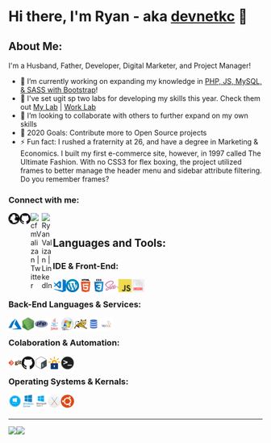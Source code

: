 # Hi there, I'm Ryan - aka [devnetkc][github] 👋

## About Me:

I'm a Husband, Father, Developer, Digital Marketer, and Project Manager!

- 🌱 I’m currently working on expanding my knowledge in [PHP, JS, MySQL, &amp; SASS with Bootstrap][website]!
- 🔭 I've set ugit sp two labs for developing my skills this year.  Check them out [My Lab][website] | [Work Lab][cfmlab]
- 👯 I’m looking to collaborate with others to further expand on my own skills
- 🥅 2020 Goals: Contribute more to Open Source projects
- ⚡ Fun fact: I rushed a fraternity at 26, and have a degree in Marketing &amp; Economics.  I built my first e-commerce site, however, in 1997 called The Ultimate Fashion.  With no CSS3 for flex boxing, the project utilized frames to better manage the header menu and sidebar attribute filtering.  Do you remember frames?

### Connect with me:

[<img align="left" alt="Check out my lab on https://lrnlab.vnetkc.com to for my latest project" width="22px" src="https://raw.githubusercontent.com/iconic/open-iconic/master/svg/globe.svg" />][website]
[<img align="left" alt="devnetkc | GitHub" width="22px" src="https://raw.githubusercontent.com/github/explore/78df643247d429f6cc873026c0622819ad797942/topics/github/github.png" />][github]
[<img align="left" alt="cfmValizan | Twitter" width="22px" src="https://cdn.jsdelivr.net/npm/simple-icons@v3/icons/twitter.svg" />][twitter]
[<img align="left" alt="Ryan Valizan | LinkedIn" width="22px" src="https://cdn.jsdelivr.net/npm/simple-icons@v3/icons/linkedin.svg" />][linkedin]

<br />

## Languages and Tools:

### IDE &amp; Front-End:

[<img align="left" alt="Visual Studio Code" height="26px" width="26px" src="https://raw.githubusercontent.com/github/explore/80688e429a7d4ef2fca1e82350fe8e3517d3494d/topics/visual-studio-code/visual-studio-code.png" />][github]
[<img align="left" alt="WordPress" height="26px" width="26px" src="https://raw.githubusercontent.com/devnetkc/devnetkc/master/assets/imgs/WordPress.png" />][hvacrc]
[<img align="left" alt="HTML5" height="26px" width="26px" src="https://raw.githubusercontent.com/github/explore/80688e429a7d4ef2fca1e82350fe8e3517d3494d/topics/html/html.png" />][github]
[<img align="left" alt="CSS3" height="26px" width="26px" src="https://raw.githubusercontent.com/github/explore/80688e429a7d4ef2fca1e82350fe8e3517d3494d/topics/css/css.png" />][github]
[<img align="left" alt="Sass" height="26px" width="26px" src="https://raw.githubusercontent.com/github/explore/80688e429a7d4ef2fca1e82350fe8e3517d3494d/topics/sass/sass.png" />][github]
[<img align="left" alt="JavaScript" height="26px" width="26px" src="https://raw.githubusercontent.com/github/explore/80688e429a7d4ef2fca1e82350fe8e3517d3494d/topics/javascript/javascript.png" />][github]
[<img align="left" alt="JSON" height="26px" width="26px" src="https://raw.githubusercontent.com/devnetkc/devnetkc/master/assets/imgs/json.png" />][github]

<br />

### Back-End Languages &amp; Services:

[<img align="left" alt="Azure" height="26px" width="26px" src="https://raw.githubusercontent.com/devnetkc/devnetkc/master/assets/imgs/azure.png" />][github]
[<img align="left" alt="Node.js" height="26px" width="26px" src="https://raw.githubusercontent.com/github/explore/80688e429a7d4ef2fca1e82350fe8e3517d3494d/topics/nodejs/nodejs.png" />][github]
[<img align="left" alt="PHP" height="26px" width="26px" src="https://raw.githubusercontent.com/devnetkc/devnetkc/master/assets/imgs/php.png" />][github]
[<img align="left" alt="Java" height="26px" width="26px" src="https://raw.githubusercontent.com/devnetkc/devnetkc/master/assets/imgs/java.png" />][java]
[<img align="left" alt="Microsoft IIS" height="26px" width="26px" src="https://raw.githubusercontent.com/devnetkc/devnetkc/master/assets/imgs/microsoft-iis.png" />][java]
[<img align="left" alt="Apache Tomcat" height="26px" width="26px" src="https://raw.githubusercontent.com/devnetkc/devnetkc/master/assets/imgs/tomcat.png" />][java]
[<img align="left" alt="SQL" height="26px" width="26px" src="https://raw.githubusercontent.com/github/explore/80688e429a7d4ef2fca1e82350fe8e3517d3494d/topics/sql/sql.png" />][github]
[<img align="left" alt="MySQL" height="26px" width="26px" src="https://raw.githubusercontent.com/github/explore/80688e429a7d4ef2fca1e82350fe8e3517d3494d/topics/mysql/mysql.png" />][github]

<br />

### Colaboration &amp; Automation:

[<img align="left" alt="Git" height="26px" width="26px" src="https://raw.githubusercontent.com/github/explore/80688e429a7d4ef2fca1e82350fe8e3517d3494d/topics/git/git.png" />][github]
[<img align="left" alt="GitHub" height="26px" width="26px" src="https://raw.githubusercontent.com/github/explore/78df643247d429f6cc873026c0622819ad797942/topics/github/github.png" />][github]
[<img align="left" alt="BASH" height="26px" width="26px" src="https://raw.githubusercontent.com/devnetkc/devnetkc/master/assets/imgs/bash_shell.png" />][github]
[<img align="left" alt="Let's Encrypt" height="26px" width="26px" src="https://raw.githubusercontent.com/devnetkc/devnetkc/master/assets/imgs/lets-encrypt.png" />][github]
[<img align="left" alt="SERIAL" height="26px" width="26px" src="https://raw.githubusercontent.com/github/explore/80688e429a7d4ef2fca1e82350fe8e3517d3494d/topics/terminal/terminal.png" />][github]

<br />

### Operating Systems &amp; Kernals:


[<img align="left" alt="Windows 10" height="26px" width="26px" src="https://raw.githubusercontent.com/devnetkc/devnetkc/master/assets/imgs/windows10.png" />][website]
[<img align="left" alt="Windows Server 2016" height="26px" width="26px" src="https://raw.githubusercontent.com/devnetkc/devnetkc/master/assets/imgs/windows-server.png" />][website]
[<img align="left" alt="Windows Hyper-V Server" height="26px" width="26px" src="https://raw.githubusercontent.com/devnetkc/devnetkc/master/assets/imgs/hyper-v.png" />][website]
[<img align="left" alt="Apple Macintosh OS X" height="26px" width="26px" src="https://raw.githubusercontent.com/devnetkc/devnetkc/master/assets/imgs/OSX.png" />][website]
[<img align="left" alt="Ubuntu Server" height="26px" width="26px" src="https://raw.githubusercontent.com/devnetkc/devnetkc/master/assets/imgs/ubuntu.png" />][website]

<br />
<br />

* * *

<img align="left" src="https://github-readme-stats.vercel.app/api?username=devnetkc&show_icons=true" />
<img align="left" src="https://github-readme-stats.vercel.app/api/top-langs/?username=devnetkc&hide=html&layout=compact" />

[website]: https://lrnlab.vnetkc.com
[cfmlab]: https://cfmlrnlab.vnetkc.com
[twitter]: https://twitter.com/cfmValizan
[linkedin]: https://linkedin.com/in/rvalizan
[github]: https://github.com/https://github.com/devnetkc
[hvacrc]: https://rc.cfmdistributors.com
[java]: https://www.cfmdistributors.com
